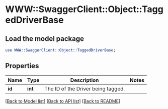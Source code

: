# WWW::SwaggerClient::Object::TaggedDriverBase

## Load the model package
```perl
use WWW::SwaggerClient::Object::TaggedDriverBase;
```

## Properties
Name | Type | Description | Notes
------------ | ------------- | ------------- | -------------
**id** | **int** | The ID of the Driver being tagged. | 

[[Back to Model list]](../README.md#documentation-for-models) [[Back to API list]](../README.md#documentation-for-api-endpoints) [[Back to README]](../README.md)


